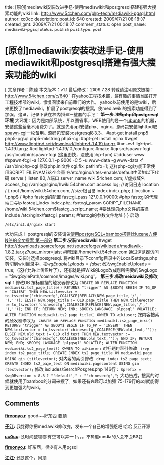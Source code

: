 title: [原创]mediawiki安装改进手记-使用mediawikit和postgresql搭建有强大搜索功能的wiki
link: http://www.54chen.com/php-tech/mediawiki-pgsql.html
author: cc0cc
description: 
post_id: 640
created: 2009/07/21 08:18:07
created_gmt: 2009/07/21 00:18:07
comment_status: open
post_name: mediawiki-pgsql
status: publish
post_type: post

# [原创]mediawiki安装改进手记-使用mediawikit和postgresql搭建有强大搜索功能的wiki

[ 文章作者：陈臻 本文版本：v1.1 最后修改：2009.7.28 转载请注明原文链接：<http://www.54chen.com/c/640> ] 在yahoo工程技术部，最有趣的事情当属打开工程技术部的wiki，慢慢阅读来自前辈们的大作。 yahoo以前使用的是twiki，后来更换了mediawiki，扩展了postgresql的搜索，使mediawiki的搜索功能得到了加强，这里，记录下我在校内搭建一整套的手记： **第一步.准备php和postgresql环境** 大环境：因为是内部系统，所以图省事，WEB使用的是一个[ubuntu](/c/372)的机器，安装这些丝毫不用费力了。就是先用apt安装php、nginx，源码包安装lighttpd取[spawn-cgi](http://www.54chen.com/c/640)一枚备用。源码包安装postgresql8.3.3。 #apt-get install php5 php5-pgsql php5-mbstring php5-cgi #apt-get install nginx #wget <http://www.lighttpd.net/download/lighttpd-1.4.19.tar.gz> #tar -xvf lighttpd-1.4.19.tar.gz #cd lighttpd-1.4.19/ #./configure #make #cp src/spawn-fcgi /usr/local/bin/spawn-fcgi (这里图快，没使用php-fpm) #adduser www #spawn-fcgi -a 127.0.0.1 -p 9000 -C 5 -u www-data -g www-data -f /usr/bin/php-cgi 修改php.ini文件 cgi.fix_pathinfo=1; 这样php-cgi方能正常使用SCRIPT_FILENAME这个变量 在/etc/nginx/sites-enable/default中添加以下代码 server { listen 80; //端口 server_name wiki.54chen.com; //虚拟域名 access_log /var/log/nginx/hwiki.54chen.com.access.log; //访问日志 location / { root /home/wiki.54chen.com; //size根目录 index index.php; } location ~ \\.php$ { #php fastcgi的配置 fastcgi_pass 127.0.0.1:9000; #php fastcgi的代理端口与ip fastcgi_index index.php; fastcgi_param SCRIPT_FILENAME /home/wiki.54chen.com$fastcgi_script_name; #要处理的php文件的路径 include /etc/nginx/fastcgi_params; #fastcgi的参数文件地址 } } 启动 
    
    
    /etc/init.d/nginx start

大功告成！ postgresql的安装请进[使用postgreSQL+bamboo搭建比lucene方便N倍的全文搜索 第一部分](/c/601) **第二步.安装mediawiki** #wget <http://downloads.sourceforge.net/sourceforge/wikipedia/mediawiki-1.8.2.tar.gz?use_mirror=jaist> #解压到/home/wiki.54chen.com 通过浏览器访问安装，安装时选择postgresql. 将wiki目录下connfig目录中的LocalSettings.php剪切到wiki目录中，把$wgEnableUploads = false;改为$wgEnableUploads = true;（这样允许上传图片了），还有就是把Wiki的Logo改成您所需要的$wgLogo = "$wgStylePath/common/images/wiki.png"。 **第三步.修改meidawiki及修改sql** 1.修改DB 按标题搜的触发器修改为 `CREATE OR REPLACE FUNCTION mediawiki.ts2_page_title() RETURNS "trigger" AS $BODY$ BEGIN IF TG_OP = 'INSERT' THEN NEW.titlevector = to_tsvector('chinesecfg',COALESCE(REPLACE(NEW.page_title,'/',' '),'')); ELSIF NEW.page_title != OLD.page_title THEN NEW.titlevector := to_tsvector('chinesecfg',COALESCE(REPLACE(NEW.page_title,'/',' '),'')); END IF; RETURN NEW; END; $BODY$ LANGUAGE 'plpgsql' VOLATILE; ALTER FUNCTION mediawiki.ts2_page_title() OWNER TO wikiuser;` 按内容搜索的触发器修改为 ` CREATE OR REPLACE FUNCTION mediawiki.ts2_page_text() RETURNS "trigger" AS $BODY$ BEGIN IF TG_OP = 'INSERT' THEN NEW.textvector = to_tsvector('chinesecfg',COALESCE(NEW.old_text,'')); ELSIF NEW.old_text != OLD.old_text THEN NEW.textvector := to_tsvector('chinesecfg',COALESCE(NEW.old_text,'')); END IF; RETURN NEW; END; $BODY$ LANGUAGE 'plpgsql' VOLATILE; ALTER FUNCTION mediawiki.ts2_page_text() OWNER TO wikiuser;` 对标题的索引修改 ` drop index ts2_page_title; CREATE INDEX ts2_page_title ON mediawiki.page USING gin (titlevector);` 对内容的索引修改 ` drop index ts2_page_text; CREATE INDEX ts2_page_text ON mediawiki.pagecontent USING gin (textvector);` 修改 includes/SearchPosgres.php 146行： `$prefix = $wgDBversion < 8.3 ? "'default'," : "'chinesecfg',";` 大功告成，搜索的时候就使用了bamboo的分词来搜了，如果还有兴趣可以加强175-179行的sql就能得到更加强大的wiki。

## Comments

**[fireonyou](#10668 "2009-07-24 08:50:04"):** good~~好东西 要顶

**[子江](#10676 "2009-07-28 10:24:29"):** 我觉得你把mediawiki修改完，发布一个自己的增强版吧 哈哈 反正开源

**[cc0cc](#10677 "2009-07-28 10:52:03"):** 没时间整理哪 有空可以弄一个。。。不知道media的人会不会BS我

**[fireonyou](#10679 "2009-07-28 23:36:59"):** 好东西，很少有人用pgsql

**[江江](#10683 "2009-07-29 08:57:49"):** 还是这个，同顶

